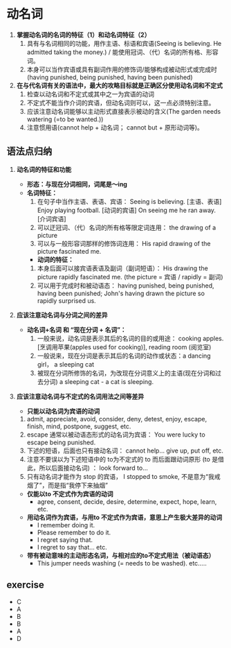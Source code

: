 # 动名词

1. **掌握动名词的名词的特征（1）和动名词特征（2）**
    1. 具有与名词相同的功能，用作主语、标语和宾语(Seeing is believing. He admitted taking the money.) / 能使用冠词、（代）名词的所有格、形容词。
    1. 本身可以当作宾语或具有副词作用的修饰词/能够构成被动形式或完成时(having punished, being punished, having been punished)
1. **在与代名词有关的语法中，最大的攻略目标就是正确区分使用动名词和不定式**
    1. 检查以动名词和不定式或其中之一为宾语的动词
    1. 不定式不能当作介词的宾语，但动名词则可以，这一点必须特别注意。
    1. 应该注意动名词能够以主动形式直接表示被动的含义(The garden needs watering (=to be wanted.))
    1. 注意惯用语(cannot help + 动名词； cannot but + 原形动词等)。

## 语法点归纳

1. **动名词的特征和功能**
    - **形态：与现在分词相同，词尾是～ing**
    - **名词特征：**
        1. 在句子中当作主语、表语、宾语： Seeing is believing. [主语、表语] Enjoy playing football. [动词的宾语] On seeing me he ran away. [介词宾语]
        1. 可以迂冠词、（代）名词的所有格等限定词连用： the drawing of a picture
        1. 可以与一般形容词那样的修饰词连用： His rapid drawing of the picture fascinated me.
        - **动词的特征：**
        1. 本身后面可以接宾语表语及副词（副词短语）： His drawing the picture rapidly fascinated me. (the picture = 宾语 / rapidly = 副词)
        1. 可以用于完成时和被动语态： having punished, being punished, having been punished; John's having drawn the picture so rapidly surprised us.

1. **应该注意动名词与分词之间的差异**
    - **动名词+名词 和 “现在分词 + 名词”：**
        1. 一般来说，动名词是表示其后的名词的目的或用途： cooking apples. [烹调用苹果(apples used for cooking)], reading room (阅览室)
        1. 一般说来，现在分词是表示其后的名词的动作或状态：a dancing girl， a sleeping cat
        1. 被现在分词所修饰的名词，为改现在分词意义上的主语(现在分词和过去分词) a sleeping cat - a cat is sleeping.

1. **应该注意动名词与不定式的名词用法之间等差异**
    - **只能以动名词为宾语的动词**
    1. admit, appreciate, avoid, consider, deny, detest, enjoy, escape, finish, mind, postpone, suggest, etc.
    1. escape 通常以被动语态形式的动名词为宾语： You were lucky to escape being punished.
    1. 下述的短语，后面也只有接动名词： cannot help... give up, put off, etc.
    1. 注意不要误以为下述短语中的 to为不定式的 to 而后面跟动词原形 (to 是借此，所以后面接动名词) ： look forward to...
    1. 只有动名词才能作为 stop 的宾语， I stopped to smoke, 不是意为“我戒烟了”，而是指“我停下来抽烟”
    - **仅能以to 不定式作为宾语的动词**
        - agree, consent, decide, desire, determine, expect, hope, learn, etc.
    - **用动名词作为宾语，与用to 不定式作为宾语，意思上产生极大差异的动词**
        - I remember doing it.
        - Please remember to do it.
        - I regret saying that.
        - I regret to say that... etc.
    - **带有被动意味的主动形态名词，与相对应的to不定式用法（被动语态）**
        - This jumper needs washing (= needs to be washed). etc.....

## exercise

- C
- A
- B
- B
- A
- D
